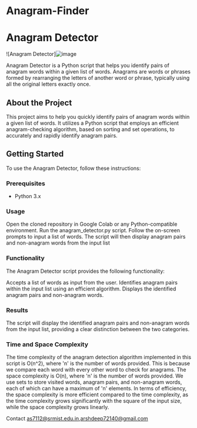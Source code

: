 # Anagram-Finder
# Anagram Detector

![Anagram Detector]![image](https://github.com/deeparsh7/AnagramFinder/assets/121679549/04e0ab8a-6476-4dc9-a676-305c911019fe)


Anagram Detector is a Python script that helps you identify pairs of anagram words within a given list of words. Anagrams are words or phrases formed by rearranging the letters of another word or phrase, typically using all the original letters exactly once.

## About the Project

This project aims to help you quickly identify pairs of anagram words within a given list of words. It utilizes a Python script that employs an efficient anagram-checking algorithm, based on sorting and set operations, to accurately and rapidly identify anagram pairs.

## Getting Started

To use the Anagram Detector, follow these instructions:

### Prerequisites

- Python 3.x

### Usage

Open the cloned repository in Google Colab or any Python-compatible environment.
Run the anagram_detector.py script.
Follow the on-screen prompts to input a list of words.
The script will then display anagram pairs and non-anagram words from the input list

### Functionality
The Anagram Detector script provides the following functionality:

Accepts a list of words as input from the user.
Identifies anagram pairs within the input list using an efficient algorithm.
Displays the identified anagram pairs and non-anagram words.

### Results
The script will display the identified anagram pairs and non-anagram words from the input list, providing a clear distinction between the two categories.

### Time and Space Complexity

The time complexity of the anagram detection algorithm implemented in this script is O(n^2), where 'n' is the number of words provided. This is because we compare each word with every other word to check for anagrams.
The space complexity is O(n), where 'n' is the number of words provided. We use sets to store visited words, anagram pairs, and non-anagram words, each of which can have a maximum of 'n' elements.
In terms of efficiency, the space complexity is more efficient compared to the time complexity, as the time complexity grows significantly with the square of the input size, while the space complexity grows linearly.

Contact
as7112@srmist.edu.in,arshdeep72140@gmail.com
